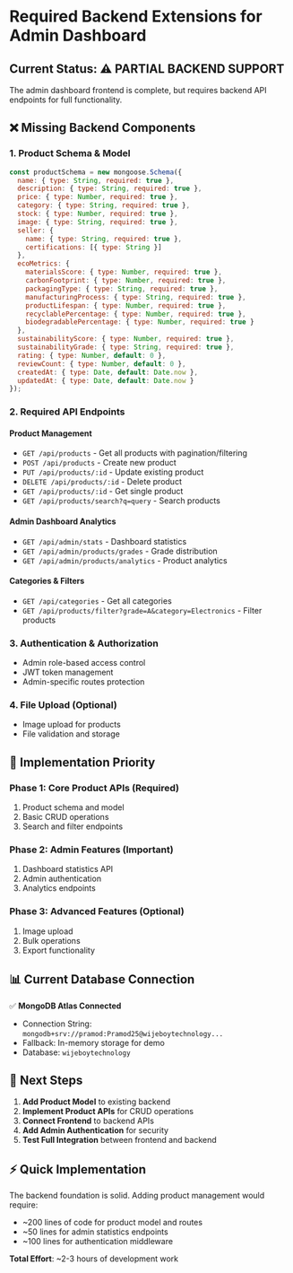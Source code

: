 # Required Backend Extensions for Admin Dashboard

## Current Status: ⚠️ PARTIAL BACKEND SUPPORT

The admin dashboard frontend is complete, but requires backend API endpoints for full functionality.

## ❌ Missing Backend Components

### 1. Product Schema & Model
```javascript
const productSchema = new mongoose.Schema({
  name: { type: String, required: true },
  description: { type: String, required: true },
  price: { type: Number, required: true },
  category: { type: String, required: true },
  stock: { type: Number, required: true },
  image: { type: String, required: true },
  seller: {
    name: { type: String, required: true },
    certifications: [{ type: String }]
  },
  ecoMetrics: {
    materialsScore: { type: Number, required: true },
    carbonFootprint: { type: Number, required: true },
    packagingType: { type: String, required: true },
    manufacturingProcess: { type: String, required: true },
    productLifespan: { type: Number, required: true },
    recyclablePercentage: { type: Number, required: true },
    biodegradablePercentage: { type: Number, required: true }
  },
  sustainabilityScore: { type: Number, required: true },
  sustainabilityGrade: { type: String, required: true },
  rating: { type: Number, default: 0 },
  reviewCount: { type: Number, default: 0 },
  createdAt: { type: Date, default: Date.now },
  updatedAt: { type: Date, default: Date.now }
});
```

### 2. Required API Endpoints

#### Product Management
- `GET /api/products` - Get all products with pagination/filtering
- `POST /api/products` - Create new product
- `PUT /api/products/:id` - Update existing product
- `DELETE /api/products/:id` - Delete product
- `GET /api/products/:id` - Get single product
- `GET /api/products/search?q=query` - Search products

#### Admin Dashboard Analytics
- `GET /api/admin/stats` - Dashboard statistics
- `GET /api/admin/products/grades` - Grade distribution
- `GET /api/admin/products/analytics` - Product analytics

#### Categories & Filters
- `GET /api/categories` - Get all categories
- `GET /api/products/filter?grade=A&category=Electronics` - Filter products

### 3. Authentication & Authorization
- Admin role-based access control
- JWT token management
- Admin-specific routes protection

### 4. File Upload (Optional)
- Image upload for products
- File validation and storage

## 🔧 Implementation Priority

### Phase 1: Core Product APIs (Required)
1. Product schema and model
2. Basic CRUD operations
3. Search and filter endpoints

### Phase 2: Admin Features (Important)
1. Dashboard statistics API
2. Admin authentication
3. Analytics endpoints

### Phase 3: Advanced Features (Optional)
1. Image upload
2. Bulk operations
3. Export functionality

## 📊 Current Database Connection

✅ **MongoDB Atlas Connected**
- Connection String: `mongodb+srv://pramod:Pramod25@wijeboytechnology...`
- Fallback: In-memory storage for demo
- Database: `wijeboytechnology`

## 🚀 Next Steps

1. **Add Product Model** to existing backend
2. **Implement Product APIs** for CRUD operations  
3. **Connect Frontend** to backend APIs
4. **Add Admin Authentication** for security
5. **Test Full Integration** between frontend and backend

## ⚡ Quick Implementation

The backend foundation is solid. Adding product management would require:
- ~200 lines of code for product model and routes
- ~50 lines for admin statistics endpoints
- ~100 lines for authentication middleware

**Total Effort**: ~2-3 hours of development work
